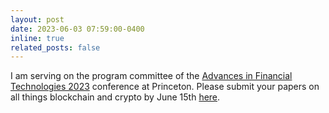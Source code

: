 ```yaml
---
layout: post
date: 2023-06-03 07:59:00-0400
inline: true
related_posts: false
---
```


I am serving on the program committee of the [Advances in Financial Technologies 2023](https://aftconf.github.io/aft23/index.html) conference at Princeton. Please submit your papers on all things blockchain and crypto by June 15th [here](https://aftconf.github.io/aft23/CFP.html).